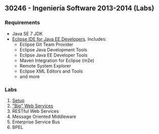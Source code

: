 ## 30246 - Ingeniería Software 2013-2014 (Labs)

### Requirements

* Java SE 7 JDK
* [Eclipse IDE for Java EE Developers](http://www.eclipse.org/downloads/). Includes:
  * Eclipse Git Team Provider
  * Eclipse Java Development Tools
  * Eclipse Java EE Developer Tools
  * Maven Integration for Eclipse (m2e)
  * Remote System Explorer
  * Eclipse XML Editors and Tools
  * and more

### Labs
1. [Setup](docs/setup.md)
1. ["Big" Web Services](docs/bigws.md)
1. RESTful Web Services
1. Message Oriented Middleware
1. Enterprise Service Bus
1. BPEL
